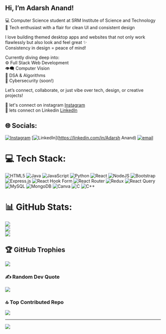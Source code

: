 ## Hi, I’m Adarsh Anand!<br>
💻 Computer Science student at SRM Institute of Science and Technology<br>
🎨 Tech enthusiast with a flair for clean UI and consistent design<br>

I love building themed desktop apps and websites that not only work flawlessly but also look and feel great ✨<br>
Consistency in design = peace of mind!

Currently diving deep into:<br>
⚙  Full Stack Web Development<br>
👁️‍🗨️ Computer Vision<br>
🧠 DSA & Algorithms<br>
🔐 Cybersecurity (soon!)<br>

Let’s connect, collaborate, or just vibe over tech, design, or creative projects!<br>

📸 let's connect on instagram [Instagram](https://www.instagram.com/_worry.wart_/)<br>
💼 lets connect on Linkedin [LinkedIn](https://www.linkedin.com/in/adarsh-anand-9a1914290/)
<br>


## 🌐 Socials:
[![Instagram](https://img.shields.io/badge/Instagram-%23E4405F.svg?logo=Instagram&logoColor=white)](https://instagram.com/_worry.wart_) [![LinkedIn](https://img.shields.io/badge/LinkedIn-%230077B5.svg?logo=linkedin&logoColor=white)](https://linkedin.com/in/Adarsh Anand) [![email](https://img.shields.io/badge/Email-D14836?logo=gmail&logoColor=white)](mailto:adarshchotu09@gmail.com) 

# 💻 Tech Stack:
![HTML5](https://img.shields.io/badge/html5-%23E34F26.svg?style=for-the-badge&logo=html5&logoColor=white) ![Java](https://img.shields.io/badge/java-%23ED8B00.svg?style=for-the-badge&logo=openjdk&logoColor=white) ![JavaScript](https://img.shields.io/badge/javascript-%23323330.svg?style=for-the-badge&logo=javascript&logoColor=%23F7DF1E) ![Python](https://img.shields.io/badge/python-3670A0?style=for-the-badge&logo=python&logoColor=ffdd54) ![React](https://img.shields.io/badge/react-%2320232a.svg?style=for-the-badge&logo=react&logoColor=%2361DAFB) ![NodeJS](https://img.shields.io/badge/node.js-6DA55F?style=for-the-badge&logo=node.js&logoColor=white) ![Bootstrap](https://img.shields.io/badge/bootstrap-%238511FA.svg?style=for-the-badge&logo=bootstrap&logoColor=white) ![Express.js](https://img.shields.io/badge/express.js-%23404d59.svg?style=for-the-badge&logo=express&logoColor=%2361DAFB) ![React Hook Form](https://img.shields.io/badge/React%20Hook%20Form-%23EC5990.svg?style=for-the-badge&logo=reacthookform&logoColor=white) ![React Router](https://img.shields.io/badge/React_Router-CA4245?style=for-the-badge&logo=react-router&logoColor=white) ![Redux](https://img.shields.io/badge/redux-%23593d88.svg?style=for-the-badge&logo=redux&logoColor=white) ![React Query](https://img.shields.io/badge/-React%20Query-FF4154?style=for-the-badge&logo=react%20query&logoColor=white) ![MySQL](https://img.shields.io/badge/mysql-4479A1.svg?style=for-the-badge&logo=mysql&logoColor=white) ![MongoDB](https://img.shields.io/badge/MongoDB-%234ea94b.svg?style=for-the-badge&logo=mongodb&logoColor=white) ![Canva](https://img.shields.io/badge/Canva-%2300C4CC.svg?style=for-the-badge&logo=Canva&logoColor=white) ![C](https://img.shields.io/badge/c-%2300599C.svg?style=for-the-badge&logo=c&logoColor=white) ![C++](https://img.shields.io/badge/c++-%2300599C.svg?style=for-the-badge&logo=c%2B%2B&logoColor=white)
# 📊 GitHub Stats:
![](https://github-readme-stats.vercel.app/api?username=Adarsh0759&theme=dark&hide_border=false&include_all_commits=false&count_private=false)<br/>
![](https://nirzak-streak-stats.vercel.app/?user=Adarsh0759&theme=dark&hide_border=false)<br/>
![](https://github-readme-stats.vercel.app/api/top-langs/?username=Adarsh0759&theme=dark&hide_border=false&include_all_commits=false&count_private=false&layout=compact)

## 🏆 GitHub Trophies
![](https://github-profile-trophy.vercel.app/?username=Adarsh0759&theme=merko&no-frame=false&no-bg=true&margin-w=4)

### ✍️ Random Dev Quote
![](https://quotes-github-readme.vercel.app/api?type=horizontal&theme=radical)

### 🔝 Top Contributed Repo
![](https://github-contributor-stats.vercel.app/api?username=Adarsh0759&limit=5&theme=shadow_blue&combine_all_yearly_contributions=true)

---
[![](https://visitcount.itsvg.in/api?id=Adarsh0759&icon=9&color=3)](https://visitcount.itsvg.in)

<!-- Proudly created with GPRM ( https://gprm.itsvg.in ) -->
